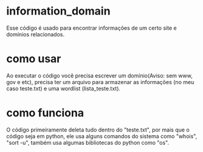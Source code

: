 # information_domain
Esse código é usado para encontrar informações de um certo site e domínios relacionados.
# como usar
Ao executar o código você precisa escrever um domínio(Aviso: sem www, gov e etc), precisa ter um arquivo para armazenar as informações (no meu caso teste.txt) e uma wordlist (lista_teste.txt).
# como funciona 
O código primeiramente deleta tudo dentro do "teste.txt", por mais que o código seja em python, ele usa alguns comandos do sistema como "whois", "sort -u", também usa algumas bibliotecas do python como "os".
